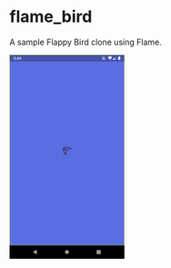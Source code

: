 # flame_bird

A sample Flappy Bird clone using Flame.


<img src="res/screenshot.png" alt="screenshot" width="40%">
